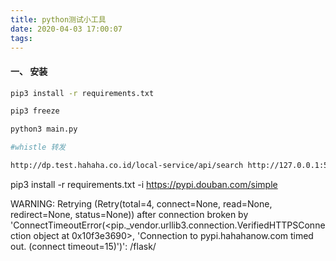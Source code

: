 ```yaml
---
title: python测试小工具
date: 2020-04-03 17:00:07
tags:
---
```


#### 一、 安装

```sh
pip3 install -r requirements.txt

pip3 freeze

python3 main.py

#whistle 转发

http://dp.test.hahaha.co.id/local-service/api/search http://127.0.0.1:5000/local-service/api/search
```

pip3 install -r requirements.txt -i https://pypi.douban.com/simple

WARNING: Retrying (Retry(total=4, connect=None, read=None, redirect=None, status=None)) after connection broken by 'ConnectTimeoutError(<pip.\_vendor.urllib3.connection.VerifiedHTTPSConnection object at 0x10f3e3690>, 'Connection to pypi.hahahanow.com timed out. (connect timeout=15)')': /flask/
